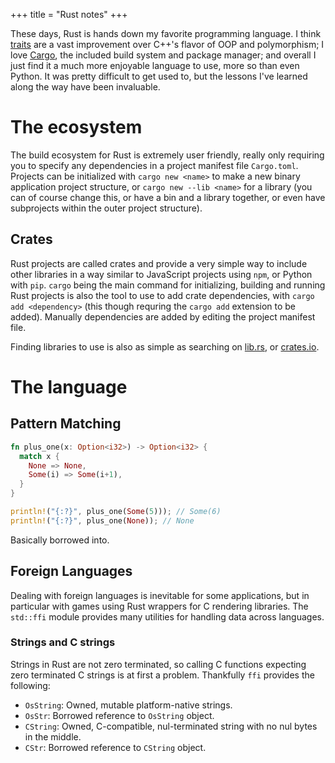 +++
title = "Rust notes"
+++

These days, Rust is hands down my favorite programming language. I think [traits][] are a vast
improvement over C++'s flavor of OOP and polymorphism; I love [Cargo][cargo], the included build
system and package manager; and overall I just find it a much more enjoyable language to use, more
so than even Python. It was pretty difficult to get used to, but the lessons I've learned along the
way have been invaluable.

[traits]: https://doc.rust-lang.org/book/ch10-02-traits.html
[cargo]: https://doc.rust-lang.org/book/ch01-03-hello-cargo.html

<!-- more -->

# The ecosystem

The build ecosystem for Rust is extremely user friendly, really only requiring you to specify any
dependencies in a project manifest file `Cargo.toml`. Projects can be initialized with
`cargo new <name>` to make a new binary application project structure, or `cargo new --lib <name>`
for a library (you can of course change this, or have a bin and a library together, or even have
subprojects within the outer project structure).

## Crates

Rust projects are called crates and provide a very simple way to include other libraries in a way
similar to JavaScript projects using `npm`, or Python with `pip`. `cargo` being the main command
for initializing, building and running Rust projects is also the tool to use to add crate
dependencies, with `cargo add <dependency>` (this though requring the `cargo add` extension to be
added). Manually dependencies are added by editing the project manifest file.

Finding libraries to use is also as simple as searching on
[lib.rs](https://lib.rs/), or
[crates.io](https://crates.io/).

# The language

## Pattern Matching

```rust
fn plus_one(x: Option<i32>) -> Option<i32> {
  match x {
    None => None,
    Some(i) => Some(i+1),
  }
}

println!("{:?}", plus_one(Some(5))); // Some(6)
println!("{:?}", plus_one(None)); // None
```

Basically borrowed into.

## Foreign Languages

Dealing with foreign languages is inevitable for some applications, but in particular with games
using Rust wrappers for C rendering libraries. The `std::ffi` module provides many utilities for
handling data across languages.

### Strings and C strings

Strings in Rust are not zero terminated, so calling C functions expecting zero terminated C strings
is at first a problem. Thankfully `ffi` provides the following:

- `OsString`: Owned, mutable platform-native strings.
- `OsStr`: Borrowed reference to `OsString` object.
- `CString`: Owned, C-compatible, nul-terminated string with no nul bytes in the middle.
- `CStr`: Borrowed reference to `CString` object.

